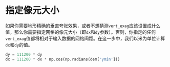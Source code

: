 # 指定像元大小

如果你需要地形精确的垂直夸张效果，或者不想猜测`vert_exag`应该设置成什么值，那么你需要指定网格的像元大小（即`dx`和`dy`参数）。否则，你指定的任何`vert_exag`值都将相对于输入数据的网格间距。在这一步中，我们以米为单位计算`dx`和`dy`的值。

```python
dy = 111200 * dy
dx = 111200 * dx * np.cos(np.radians(dem['ymin']))
```
